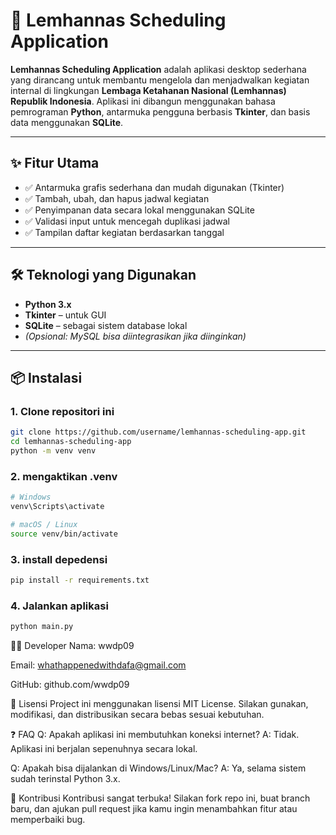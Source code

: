 # 📅 Lemhannas Scheduling Application

**Lemhannas Scheduling Application** adalah aplikasi desktop sederhana yang dirancang untuk membantu mengelola dan menjadwalkan kegiatan internal di lingkungan **Lembaga Ketahanan Nasional (Lemhannas) Republik Indonesia**. Aplikasi ini dibangun menggunakan bahasa pemrograman **Python**, antarmuka pengguna berbasis **Tkinter**, dan basis data menggunakan **SQLite**.

---

## ✨ Fitur Utama

- ✅ Antarmuka grafis sederhana dan mudah digunakan (Tkinter)
- ✅ Tambah, ubah, dan hapus jadwal kegiatan
- ✅ Penyimpanan data secara lokal menggunakan SQLite
- ✅ Validasi input untuk mencegah duplikasi jadwal
- ✅ Tampilan daftar kegiatan berdasarkan tanggal

---

## 🛠 Teknologi yang Digunakan

- **Python 3.x**
- **Tkinter** – untuk GUI
- **SQLite** – sebagai sistem database lokal
- *(Opsional: MySQL bisa diintegrasikan jika diinginkan)*

---

## 📦 Instalasi

### 1. Clone repositori ini
```bash
git clone https://github.com/username/lemhannas-scheduling-app.git
cd lemhannas-scheduling-app
python -m venv venv
```


### 2. mengaktikan .venv
```bash
# Windows
venv\Scripts\activate

# macOS / Linux
source venv/bin/activate
```
### 3. install depedensi
```bash
pip install -r requirements.txt
```

### 4. Jalankan aplikasi
```bash
python main.py
```


🧑‍💻 Developer
Nama: wwdp09

Email: whathappenedwithdafa@gmail.com

GitHub: github.com/wwdp09

📄 Lisensi
Project ini menggunakan lisensi MIT License.
Silakan gunakan, modifikasi, dan distribusikan secara bebas sesuai kebutuhan.

❓ FAQ
Q: Apakah aplikasi ini membutuhkan koneksi internet?
A: Tidak. Aplikasi ini berjalan sepenuhnya secara lokal.

Q: Apakah bisa dijalankan di Windows/Linux/Mac?
A: Ya, selama sistem sudah terinstal Python 3.x.

🙌 Kontribusi
Kontribusi sangat terbuka!
Silakan fork repo ini, buat branch baru, dan ajukan pull request jika kamu ingin menambahkan fitur atau memperbaiki bug.

